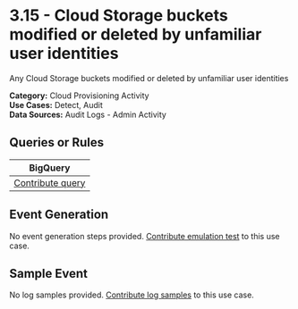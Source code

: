 # 3.15 - Cloud Storage buckets modified or deleted by unfamiliar user identities
Any Cloud Storage buckets modified or deleted by unfamiliar user identities


**Category:** Cloud Provisioning Activity
</br>
**Use Cases:** Detect, Audit
</br>
**Data Sources:** Audit Logs - Admin Activity
</br>

## Queries or Rules
BigQuery |
--- |
[Contribute query](../../CONTRIBUTING.md) |

## Event Generation
No event generation steps provided. [Contribute emulation test](../../CONTRIBUTING.md) to this use case.

## Sample Event
No log samples provided. [Contribute log samples](../../CONTRIBUTING.md) to this use case.

